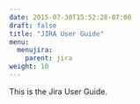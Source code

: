 ```yaml
---
date: 2015-07-30T15:52:28-07:00
draft: false
title: "JIRA User Guide"
menu:
  menujira:
    parent: jira
weight: 10
---
```


This is the Jira User Guide.
